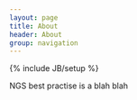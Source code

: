 ```yaml
---
layout: page
title: About
header: About
group: navigation
---
```

{% include JB/setup %}

NGS best practise is a blah blah
